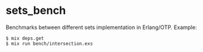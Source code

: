 # sets_bench

Benchmarks between different sets implementation in Erlang/OTP. Example:

```
$ mix deps.get
$ mix run bench/intersection.exs
```
